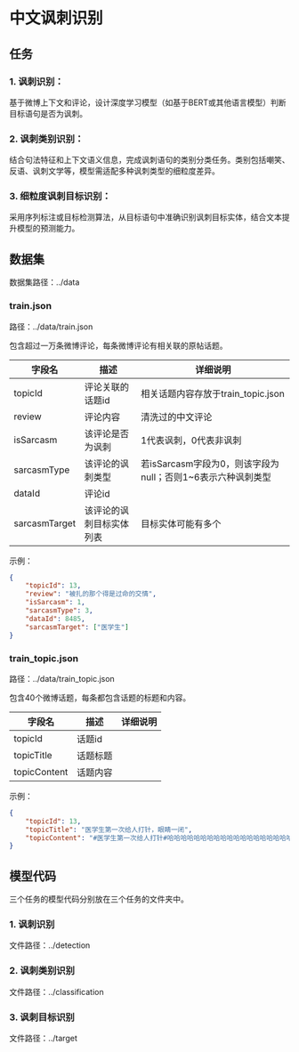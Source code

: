 # 中文讽刺识别

## 任务

### 1. 讽刺识别：
基于微博上下文和评论，设计深度学习模型（如基于BERT或其他语言模型）判断目标语句是否为讽刺。
### 2. 讽刺类别识别：
结合句法特征和上下文语义信息，完成讽刺语句的类别分类任务。类别包括嘲笑、反语、讽刺文学等，模型需适配多种讽刺类型的细粒度差异。
### 3. 细粒度讽刺目标识别：
采用序列标注或目标检测算法，从目标语句中准确识别讽刺目标实体，结合文本提升模型的预测能力。

## 数据集
数据集路径：../data

### train.json
路径：../data/train.json

包含超过一万条微博评论，每条微博评论有相关联的原帖话题。

| 字段名 | 描述      | 详细说明                                  |
| --- |---------|---------------------------------------|
| topicId | 评论关联的话题id | 相关话题内容存放于train_topic.json             |
| review | 评论内容    | 清洗过的中文评论                              |
| isSarcasm | 该评论是否为讽刺 | 1代表讽刺，0代表非讽刺                          |
| sarcasmType | 该评论的讽刺类型 | 若isSarcasm字段为0，则该字段为null；否则1~6表示六种讽刺类型 |
| dataId | 评论id    |                                       |
| sarcasmTarget | 该评论的讽刺目标实体列表 | 目标实体可能有多个                             |

示例：
```json
{   
    "topicId": 13, 
    "review": "被扎的那个得是过命的交情", 
    "isSarcasm": 1, 
    "sarcasmType": 3, 
    "dataId": 8485, 
    "sarcasmTarget": ["医学生"]
}
```

### train_topic.json
路径：../data/train_topic.json

包含40个微博话题，每条都包含话题的标题和内容。

| 字段名 | 描述 | 详细说明 |
| --- | --- |------|
| topicId | 话题id |      |
| topicTitle | 话题标题 |      |
| topicContent | 话题内容 |      |

示例：
```json
{
    "topicId": 13, 
    "topicTitle": "医学生第一次给人打针，眼睛一闭", 
    "topicContent": "#医学生第一次给人打针#哈哈哈哈哈哈哈哈哈哈哈哈哈哈哈哈哈哈哈哈哈哈哈哈“眼睛一闭”可还行。"
}
```

## 模型代码
三个任务的模型代码分别放在三个任务的文件夹中。
### 1. 讽刺识别
文件路径：../detection

### 2. 讽刺类别识别
文件路径：../classification

### 3. 讽刺目标识别
文件路径：../target